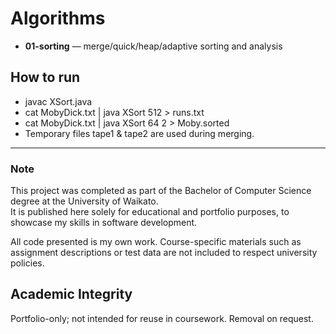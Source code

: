 # Algorithms 

- **01-sorting** — merge/quick/heap/adaptive sorting and analysis

## How to run
- javac XSort.java
- cat MobyDick.txt | java XSort 512 > runs.txt
- cat MobyDick.txt | java XSort 64 2 > Moby.sorted
- Temporary files tape1 & tape2 are used during merging.

---

### Note

This project was completed as part of the Bachelor of Computer Science degree at the University of Waikato.  
It is published here solely for educational and portfolio purposes, to showcase my skills in software development.  

All code presented is my own work. Course-specific materials such as assignment descriptions or test data are not included to respect university policies.  

## Academic Integrity
Portfolio-only; not intended for reuse in coursework. Removal on request.